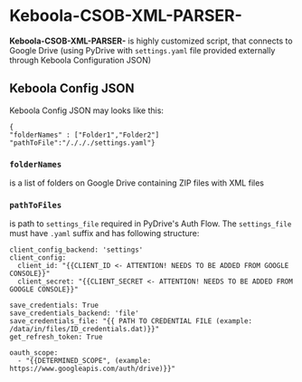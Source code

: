 # Keboola-CSOB-XML-PARSER-

**Keboola-CSOB-XML-PARSER-** is highly customized script, that connects to Google Drive (using PyDrive with `settings.yaml` file provided externally through Keboola Configuration JSON) 

## Keboola Config JSON
Keboola Config JSON may looks like this:
``` 
{
"folderNames" : ["Folder1","Folder2"]
"pathToFile":"/./././settings.yaml"}
```

### `folderNames`
is a list of folders on Google Drive containing ZIP files with XML files

### `pathToFiles`
is path to `settings_file` required in PyDrive's Auth Flow. The `settings_file` must have `.yaml` suffix and has following structure:
```
client_config_backend: 'settings'
client_config:
  client_id: "{{CLIENT_ID <- ATTENTION! NEEDS TO BE ADDED FROM GOOGLE CONSOLE}}"
  client_secret: "{{CLIENT_SECRET <- ATTENTION! NEEDS TO BE ADDED FROM GOOGLE CONSOLE}}"

save_credentials: True
save_credentials_backend: 'file'
save_credentials_file: "{{ PATH TO CREDENTIAL FILE (example: /data/in/files/ID_credentials.dat)}}"
get_refresh_token: True

oauth_scope:
  - "{{DETERMINED_SCOPE", (example: https://www.googleapis.com/auth/drive)}}"
  ```
